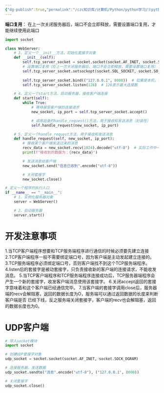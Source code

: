 ```yaml
---
{"dg-publish":true,"permalink":"/czc知识库/计算机/Python/python学习/③python高级/343-TCP服务器程序入口与端口复用/","dgPassFrontmatter":true,"created":"2024-12-04T16:24:46.133+08:00","updated":"2024-12-08T12:39:45.410+08:00"}
---
```



**端口复用**：
在上一次关闭服务器后，端口不会立即释放，需要设置端口复用，才能继续使用此端口


```python
import socket

class WebServer:
    # 3、定义一个__init__方法，初始化套接字对象
    def __init__(self):
        self.tcp_server_socket = socket.socket(socket.AF_INET, socket.SOCK_STREAM)
        # 设置端口复用（在上一次关闭服务器后，端口不会立即释放，需要设置端口复用）
        self.tcp_server_socket.setsockopt(socket.SOL_SOCKET, socket.SO_REUSEADDR, True)  # 参数2：SOL_SOCKET表示当前套接字，参数3：SO_REUSEADDR表示端口复用，参数4：True表示开启端口复用（默认是false，要等待很长时间端口才会自动释放）
    
        self.tcp_server_socket.bind(("127.0.0.1", 8000))  # 如果是本机，可以不写ip地址
        self.tcp_server_socket.listen(128)  # 128表示最大连接数

    # 4、定义一个start方法，启动服务器，接收客户端连接
    def start(self):
        while True:
            # 等待接受客户端的连接请求
            new_socket, ip_port = self.tcp_server_socket.accept()

            # 调用自身的handle_request()方法，用于接收和发送消息（封装性）
            self.handle_request(new_socket, ip_port)

    # 5、定义一个handle_request方法，用于接收和发送消息
    def handle_request(self, new_socket, ip_port):
        # 接收某个客户端发送过来的消息
        recv_data = new_socket.recv(1024).decode("utf-8")  # 实际工作中一条数据大小在1~1.5k之间
        print(f"接收到的数据为：{recv_data}")

        # 发送消息给客户端
        new_socket.send("信息已收到".encode("utf-8"))

        # 关闭套接字
        new_socket.close()

# 定义一个程序的执行入口
if __name__ == "__main__":
    # 1、实例化服务器对象
    server = WebServer()

    # 2、启动服务器
    server.start()
```


# 开发注意事项
1.当TCP客户端程序想要和TCP服务端程序进行通信的时候必须要先建立连接
2.TCP客户端程序一般不需要绑定端口号，因为客户端是主动发起建立连接的。
3.TCP服务端程序必须绑定端口号，否则客户端找不到这个TCP服务端程序。
4.listen后的套接字是被动套接字，只负责接收新的客户端的连接请求，不能收发消息。
5.当TCP客户端程序和TCP服务端程序连接成功后，TCP服务器端程序会产生一个新的套接字，收发客户端消息使用该套接字。
6.关闭accept返回的套接字意味着和这个客户端已经通信完毕。
7.当客户端的套接字调用close后，服务器端的recv会解阻塞，返回的数据长度为O，服务端可以通过返回数据的长度来判断客户端是否
已经下线，反之服务端关闭套接字，客户端的recv也会解阻塞，返回的数据长度也为0。



# UDP客户端

```python
# 导入socket模块
import socket

# 创建UDP套接字对象
udp_socket = socket.socket(socket.AF_INET, socket.SOCK_DGRAM)

# 连接服务器，发送数据
udp_socket.sendto("消息".encode("utf-8"), ("127.0.0.1", 8000))

# 关闭套接字
udp_socket.close()
```




